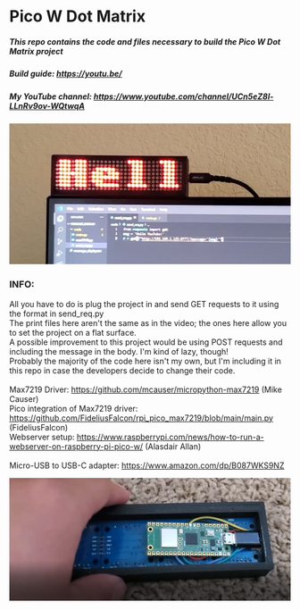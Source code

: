 # **Pico W Dot Matrix**
##### This repo contains the code and files necessary to build the Pico W Dot Matrix project <br/>
##### Build guide: https://youtu.be/ <br/>
##### My YouTube channel: https://www.youtube.com/channel/UCn5eZ8l-LLnRv9ov-WQtwqA

![project showcase](./images/main.png)

### **INFO:**<br/>
All you have to do is plug the project in and send GET requests to it using the format in send_req.py <br/>
The print files here aren't the same as in the video; the ones here allow you to set the project on a flat surface. <br/> 
A possible improvement to this project would be using POST requests and including the message in the body. I'm kind of lazy, though! <br/>
Probably the majority of the code here isn't my own, but I'm including it in this repo in case the developers decide to change their code. <br/> <br/>
Max7219 Driver: https://github.com/mcauser/micropython-max7219 (Mike Causer) <br/>
Pico integration of Max7219 driver: https://github.com/FideliusFalcon/rpi_pico_max7219/blob/main/main.py (FideliusFalcon) <br/>
Webserver setup: https://www.raspberrypi.com/news/how-to-run-a-webserver-on-raspberry-pi-pico-w/ (Alasdair Allan) <br/> <br/>
Micro-USB to USB-C adapter: https://www.amazon.com/dp/B087WKS9NZ

![project internals](./images/back.png)
